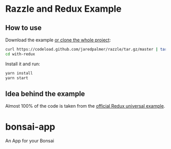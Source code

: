 # Razzle and Redux Example

## How to use
Download the example [or clone the whole project](https://github.com/jaredpalmer/razzle.git):

```bash
curl https://codeload.github.com/jaredpalmer/razzle/tar.gz/master | tar -xz --strip=2 razzle-master/examples/with-redux
cd with-redux
```

Install it and run:

```bash
yarn install
yarn start
```

## Idea behind the example
Almost 100% of the code is taken from the [official Redux universal example](https://github.com/reactjs/redux/tree/master/examples/universal).
# bonsai-app
An App for your Bonsai
